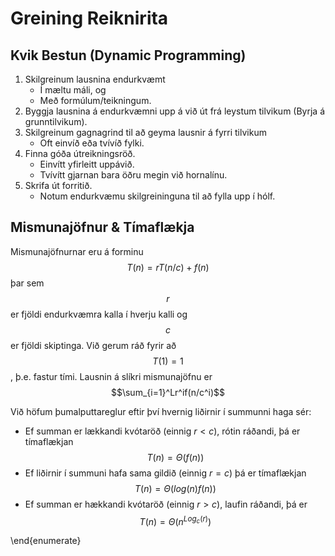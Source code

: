 # Greining Reiknirita

## Kvik Bestun (Dynamic Programming)

1. Skilgreinum lausnina endurkvæmt
    - Í mæltu máli, og 
    - Með formúlum/teikningum.
2. Byggja lausnina á endurkvæmni upp á við út frá leystum tilvikum (Byrja á grunntilvikum).
3. Skilgreinum gagnagrind til að geyma lausnir á fyrri tilvikum
    - Oft einvíð eða tvívíð fylki.
4. Finna góða útreikningsröð.
    - Einvítt yfirleitt uppávið.
    - Tvívítt gjarnan bara öðru megin við hornalínu.
5. Skrifa út forritið.
    - Notum endurkvæmu skilgreininguna til að fylla upp í hólf.


## Mismunajöfnur & Tímaflækja

Mismunajöfnurnar eru á forminu $$ T(n) = rT(n/c)+f(n) $$ þar sem $$r$$ er fjöldi endurkvæmra kalla í hverju kalli og $$c$$ er fjöldi skiptinga. Við gerum ráð fyrir að $$T(1) = 1$$, þ.e. fastur tími. Lausnin á slíkri mismunajöfnu er $$\sum_{i=1}^Lr^if(n/c^i)$$

Við höfum þumalputtareglur eftir því hvernig liðirnir í summunni haga sér:

- Ef summan er lækkandi kvótaröð (einnig $r < c$), rótin ráðandi, þá er tímaflækjan $$T(n) = \Theta (f(n))$$
- Ef liðirnir í summuni hafa sama gildið (einnig $r=c$) þá er tímaflækjan $$T(n) = \Theta (log(n)f(n))$$ 
- Ef summan er hækkandi kvótaröð (einnig $r > c$), laufin ráðandi, þá er $$T(n) = \Theta (n^{Log_c (r)})$$
    
\end{enumerate}
